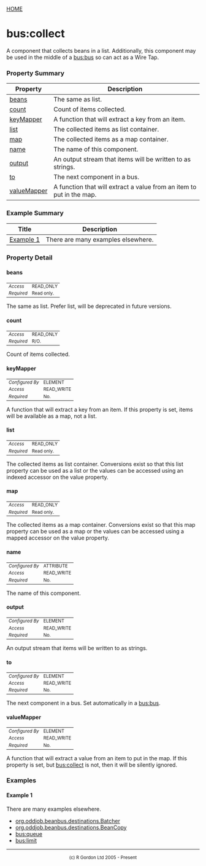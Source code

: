 [HOME](../../../../README.md)
# bus:collect

A component that collects beans in a list. Additionally, this component may
be used in the middle of a [bus:bus](../../../../org/oddjob/beanbus/bus/BasicBusService.md) so can act as a Wire Tap.

### Property Summary

| Property | Description |
| -------- | ----------- |
| [beans](#propertybeans) | The same as list. | 
| [count](#propertycount) | Count of items collected. | 
| [keyMapper](#propertykeymapper) | A function that will extract a key from an item. | 
| [list](#propertylist) | The collected items as list container. | 
| [map](#propertymap) | The collected items as a map container. | 
| [name](#propertyname) | The name of this component. | 
| [output](#propertyoutput) | An output stream that items will be written to as strings. | 
| [to](#propertyto) | The next component in a bus. | 
| [valueMapper](#propertyvaluemapper) | A function that will extract a value from an item to put in the map. | 


### Example Summary

| Title | Description |
| ----- | ----------- |
| [Example 1](#example1) | There are many examples elsewhere. |


### Property Detail
#### beans <a name="propertybeans"></a>

<table style='font-size:smaller'>
      <tr><td><i>Access</i></td><td>READ_ONLY</td></tr>
      <tr><td><i>Required</i></td><td>Read only.</td></tr>
</table>

The same as list. Prefer list, will be deprecated in future versions.

#### count <a name="propertycount"></a>

<table style='font-size:smaller'>
      <tr><td><i>Access</i></td><td>READ_ONLY</td></tr>
      <tr><td><i>Required</i></td><td>R/O.</td></tr>
</table>

Count of items collected.

#### keyMapper <a name="propertykeymapper"></a>

<table style='font-size:smaller'>
      <tr><td><i>Configured By</i></td><td>ELEMENT</td></tr>
      <tr><td><i>Access</i></td><td>READ_WRITE</td></tr>
      <tr><td><i>Required</i></td><td>No.</td></tr>
</table>

A function that will extract a key from an item. If this property is set, items will
be available as a map, not a list.

#### list <a name="propertylist"></a>

<table style='font-size:smaller'>
      <tr><td><i>Access</i></td><td>READ_ONLY</td></tr>
      <tr><td><i>Required</i></td><td>Read only.</td></tr>
</table>

The collected items as list container. Conversions exist so that this list
property can be used as a list or the values can be accessed using an indexed accessor on the value property.

#### map <a name="propertymap"></a>

<table style='font-size:smaller'>
      <tr><td><i>Access</i></td><td>READ_ONLY</td></tr>
      <tr><td><i>Required</i></td><td>Read only.</td></tr>
</table>

The collected items as a map container. Conversions exist so that this map
property can be used as a map or the values can be accessed using a mapped accessor on the value property.

#### name <a name="propertyname"></a>

<table style='font-size:smaller'>
      <tr><td><i>Configured By</i></td><td>ATTRIBUTE</td></tr>
      <tr><td><i>Access</i></td><td>READ_WRITE</td></tr>
      <tr><td><i>Required</i></td><td>No.</td></tr>
</table>

The name of this component.

#### output <a name="propertyoutput"></a>

<table style='font-size:smaller'>
      <tr><td><i>Configured By</i></td><td>ELEMENT</td></tr>
      <tr><td><i>Access</i></td><td>READ_WRITE</td></tr>
      <tr><td><i>Required</i></td><td>No.</td></tr>
</table>

An output stream that items will be written to as strings.

#### to <a name="propertyto"></a>

<table style='font-size:smaller'>
      <tr><td><i>Configured By</i></td><td>ELEMENT</td></tr>
      <tr><td><i>Access</i></td><td>READ_WRITE</td></tr>
      <tr><td><i>Required</i></td><td>No.</td></tr>
</table>

The next component in a bus. Set automatically in a
[bus:bus](../../../../org/oddjob/beanbus/bus/BasicBusService.md).

#### valueMapper <a name="propertyvaluemapper"></a>

<table style='font-size:smaller'>
      <tr><td><i>Configured By</i></td><td>ELEMENT</td></tr>
      <tr><td><i>Access</i></td><td>READ_WRITE</td></tr>
      <tr><td><i>Required</i></td><td>No.</td></tr>
</table>

A function that will extract a value from an item to put in the map. If this property
is set, but [bus:collect](../../../../org/oddjob/beanbus/destinations/BusCollect.md) is not, then it will be silently ignored.


### Examples
#### Example 1 <a name="example1"></a>

There are many examples elsewhere.

- [org.oddjob.beanbus.destinations.Batcher](http://rgordon.co.uk/oddjob/1.6.0/api/org/oddjob/beanbus/destinations/Batcher.html)
- [org.oddjob.beanbus.destinations.BeanCopy](http://rgordon.co.uk/oddjob/1.6.0/api/org/oddjob/beanbus/destinations/BeanCopy.html)
- [bus:queue](../../../../org/oddjob/beanbus/destinations/BusQueue.md)
- [bus:limit](../../../../org/oddjob/beanbus/destinations/BusLimit.md)



-----------------------

<div style='font-size: smaller; text-align: center;'>(c) R Gordon Ltd 2005 - Present</div>
